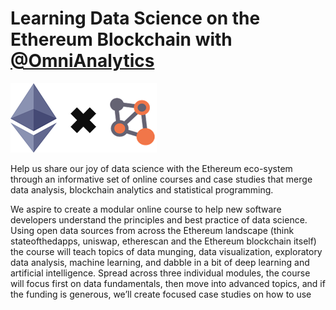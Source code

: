 # Learning Data Science on the Ethereum Blockchain with [@OmniAnalytics](https://twitter.com/OmniAnalytics)

![](images/logo.png)

Help us share our joy of data science with the Ethereum eco-system through an informative set of online courses and case studies that merge data analysis, blockchain analytics and statistical programming.

We aspire to create a modular online course to help new software developers understand the principles and best practice of data science. Using open data sources from across the Ethereum landscape (think stateofthedapps, uniswap, etherescan and the Ethereum blockchain itself) the course will teach topics of data munging, data visualization, exploratory data analysis, machine learning, and dabble in a bit of deep learning and artificial intelligence. Spread across three individual modules, the course will focus first on data fundamentals, then move into advanced topics, and if the funding is generous, we’ll create focused case studies on how to use
